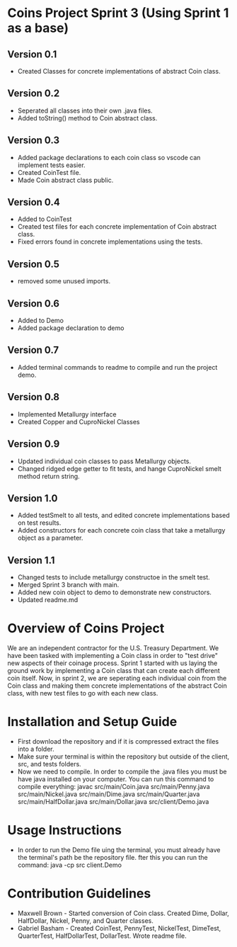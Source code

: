 # Coins Project Sprint 3 (Using Sprint 1 as a base)
## Version 0.1
* Created Classes for concrete implementations of abstract Coin class.
## Version 0.2
* Seperated all classes into their own .java files.
* Added toString() method to Coin abstract class.
## Version 0.3
* Added package declarations to each coin class so vscode can implement tests easier.
* Created CoinTest file.
* Made Coin abstract class public.
## Version 0.4
* Added to CoinTest
* Created test files for each concrete implementation of Coin abstract class.
* Fixed errors found in concrete implementations using the tests.
## Version 0.5
* removed some unused imports.
## Version 0.6
* Added to Demo
* Added package declaration to demo
## Version 0.7
* Added terminal commands to readme to compile and run the project demo.
## Version 0.8
* Implemented Metallurgy interface
* Created Copper and CuproNickel Classes
## Version 0.9
* Updated individual coin classes to pass Metallurgy objects.
* Changed ridged edge getter to fit tests, and hange CuproNickel smelt method return string.
## Version 1.0
* Added testSmelt to all tests, and edited concrete implementations based on test results.
* Added constructors for each concrete coin class that take a metallurgy object as a parameter.
## Version 1.1
* Changed tests to include metallurgy constructoe in the smelt test.
* Merged Sprint 3 branch with main.
* Added new coin object to demo to demonstrate new constructors.
* Updated readme.md
# Overview of Coins Project

We are an independent contractor for the U.S. Treasury Department. We have been tasked with implementing a Coin class in order to "test drive" new aspects of their coinage process. Sprint 1 started with us laying the ground work by implementing a Coin class that can create each different coin itself. Now, in sprint 2, we are seperating each individual coin from the Coin class and making them concrete implementations of the abstract Coin class, with new test files to go with each new class.

# Installation and Setup Guide

* First download the repository and if it is compressed extract the files into a folder.
* Make sure your terminal is within the repository but outside of the client, src, and tests folders. 
* Now we need to compile. In order to compile the .java files you must be have java installed on your computer. You can run this command to compile everything: javac src/main/Coin.java src/main/Penny.java src/main/Nickel.java src/main/Dime.java src/main/Quarter.java src/main/HalfDollar.java src/main/Dollar.java src/client/Demo.java

# Usage Instructions

* In order to run the Demo file uing the terminal, you must already have the terminal's path be the repository file. fter this you can run the command: java -cp src client.Demo

# Contribution Guidelines 
* Maxwell Brown - Started conversion of Coin class. Created Dime, Dollar, HalfDollar, Nickel, Penny, and Quarter classes.
* Gabriel Basham - Created CoinTest, PennyTest, NickelTest, DimeTest, QuarterTest, HalfDollarTest, DollarTest. Wrote readme file.
